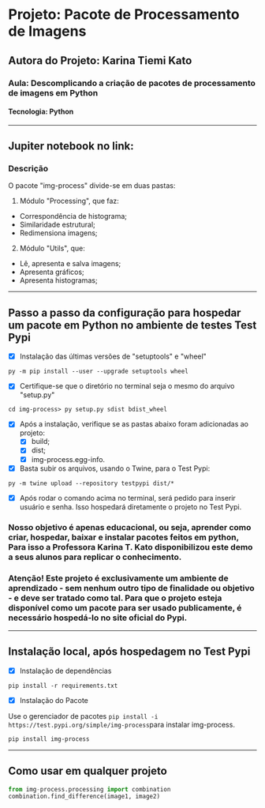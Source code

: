 # Projeto: Pacote de Processamento de Imagens
## Autora do Projeto: Karina Tiemi Kato
### Aula: Descomplicando a criação de pacotes de processamento de imagens em Python
#### Tecnologia: Python
-----------------------------------------
## Jupiter notebook no link:
### Descrição
O pacote "img-process" divide-se em duas pastas:

1. Módulo "Processing", que faz:
  - Correspondência de histograma;
  - Similaridade estrutural;
  - Redimensiona imagens;

2. Módulo "Utils", que:
  - Lê, apresenta e salva imagens;
  - Apresenta gráficos;
  - Apresenta histogramas;
---------------------------------------------
## Passo a passo da configuração para hospedar um pacote em Python no ambiente de testes Test Pypi

- [x] Instalação das últimas versões de "setuptools" e "wheel"

```
py -m pip install --user --upgrade setuptools wheel
```
- [x] Certifique-se que o diretório no terminal seja o mesmo do arquivo "setup.py"

```
cd img-process> py setup.py sdist bdist_wheel
```

- [x] Após a instalação, verifique se as pastas abaixo foram adicionadas ao projeto:
  - [x] build;
  - [x] dist;
  - [x] img-process.egg-info.

- [x] Basta subir os arquivos, usando o Twine, para o Test Pypi:

```
py -m twine upload --repository testpypi dist/*
```

- [x] Após rodar o comando acima no terminal, será pedido para inserir usuário e senha. Isso hospedará diretamente o projeto no Test Pypi.

### Nosso objetivo é apenas educacional, ou seja, aprender como criar, hospedar, baixar e instalar pacotes feitos em python, Para isso a Professora Karina T. Kato disponibilizou este demo a seus alunos para replicar o conhecimento.

### Atenção! Este projeto é exclusivamente um ambiente de aprendizado - sem nenhum outro tipo de finalidade ou objetivo - e deve ser tratado como tal.  Para que o projeto esteja disponível como um pacote para ser usado publicamente, é necessário hospedá-lo no site oficial do Pypi.
----------------------------------------------------
## Instalação local, após hospedagem no Test Pypi

- [x] Instalação de dependências
```
pip install -r requirements.txt
```

- [x] Instalação do Pacote

Use o gerenciador de pacotes ```pip install -i https://test.pypi.org/simple/img-process```para instalar img-process.

```bash
pip install img-process
```
-------------------------------------------------
## Como usar em qualquer projeto

```python
from img-process.processing import combination
combination.find_difference(image1, image2)
```
